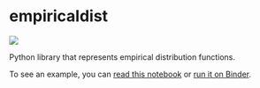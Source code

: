 # empiricaldist

[![](https://img.shields.io/pypi/v/empiricaldist.svg)](https://pypi.org/project/empiricaldist/)

Python library that represents empirical distribution functions.

To see an example, you can [read this notebook](https://nbviewer.jupyter.org/github/AllenDowney/empiricaldist/blob/master/empiricaldist/dist_demo.ipynb) or [run it on Binder](https://mybinder.org/v2/gh/AllenDowney/empiricaldist/master?filepath=empiricaldist%2Fdist_demo.ipynb).

